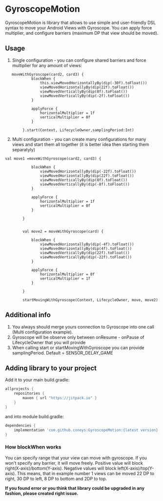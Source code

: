 # GyroscopeMotion

GyroscopeMotion is library that allows to use simple and user-friendly DSL syntax to move your Android Views with Gyroscope. You can apply force multiplier, and configure barriers (maximum DP that view should be moved). 


## Usage

1. Single configuration - you can configure shared barriers and force multiplier for any amount of views:

```
   moveWithGyroscope(card2, card3) {
            blockWhen {
                this.viewMovedHorizontallyBy(dip(-30f).toFloat())
                viewMovedHorizontallyBy(dip(22f).toFloat())
                viewMovedVerticallyBy(dip(8f).toFloat())
                viewMovedVerticallyBy(dip(-2f).toFloat())
            }

            applyForce {
                horizontalMultiplier = 1f
                verticalMultiplier = 0f
            }

        }.start(Context, LifecycleOwner,samplingPeriod:Int)
```        
        
2. Multi configuration - you can create many configurations for many views and start them all together (it is better idea then starting them separatyly)
```
val move1 =moveWithGyroscope(card2, card3) {

            blockWhen {
                viewMovedHorizontallyBy(dip(-22f).toFloat())
                viewMovedHorizontallyBy(dip(22f).toFloat())
                viewMovedVerticallyBy(dip(8f).toFloat())
                viewMovedVerticallyBy(dip(-8f).toFloat())
            }

            applyForce {
                horizontalMultiplier = 1f
                verticalMultiplier = 0f
            }

        }


        val move2 = moveWithGyroscope(card) {

            blockWhen {
                viewMovedHorizontallyBy(dip(-4f).toFloat())
                viewMovedHorizontallyBy(dip(4f).toFloat())
                viewMovedVerticallyBy(dip(22f).toFloat())
                viewMovedVerticallyBy(dip(-22f).toFloat())
            }

            applyForce {
                horizontalMultiplier = 0f
                verticalMultiplier = 1f
            }

        }

        startMovingWithGyroscope(Context, LifecycleOwner, move, move2)
```

## Additional info
1. You always should merge yours connection to Gyroscope into one call (Multi configuration example).
2. Gyroscope will be observe only between onResume - onPause of LifecycleOwner that you will provide
3. When calling start or startMovingWithGyroscope you can provide samplingPeriod. Default = SENSOR_DELAY_GAME

## Adding library to your project 

Add it to your main build.gradle:
```gradle
allprojects {
    repositories {
        maven { url "https://jitpack.io" }
    }
}
```
and into module build.gradle:

```gradle
dependencies {
    implementation 'com.github.coneys:GyroscopeMotion:{latest version}'
}
```

### How blockWhen works
You can specify range that your view can move with gyroscope. If you won't specify any barrier, it will move freely.
Positive value will block right(X-axis)/bottom(Y-axis).
Negative values will block left(X-axis)/top(Y-axis). 
This means, that in example number 1 views can be moved 22 DP to right, 30 DP to left, 8 DP to bottom and 2DP to top.


<b>If you found error or you think that library could be upgraded in any fashion, please created right issue. </b>
  
